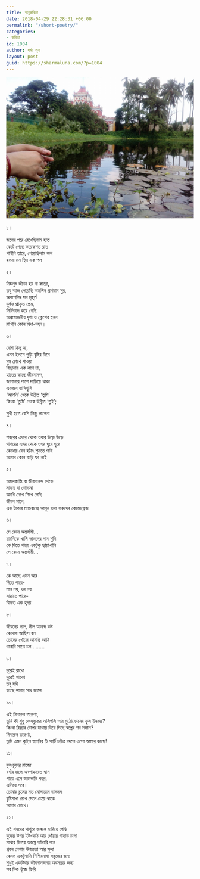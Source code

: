 ```yaml
---
title: অনুকবিতা
date: 2018-04-29 22:28:31 +06:00
permalink: "/short-poetry/"
categories:
- কবিতা
id: 1004
author: শর্মা লুনা
layout: post
guid: https://sharmaluna.com/?p=1004
---
```


[![Poetry of Sharma Luna](/assets/images/wp-content/uploads/2018/04/30960908_1940685685942088_2604312005619419936_o.jpg)](/assets/images/wp-content/uploads/2018/04/30960908_1940685685942088_2604312005619419936_o.jpg)

১।

জলের পরে রেখেছিলাম হাত  
কেটে গেছে কয়েকশত রাত  
পাইনি তারে, পেয়েছিলাম জল  
হলনা মন স্থির এক পল

২।

নিষ্কলুষ জীবন হয় না কারো,  
তবু আজ পেয়েছি অমলিন প্রাণবান সুর,  
অপাপবিদ্ধ সব মুহূর্ত  
দূর্লভ প্রাকৃত প্রেম,  
নির্বিবাদে করে গেছি<span class="text_exposed_show">  
অপ্রয়োজনীয় ঘৃণা ও ক্লেশের হনন  
রাখিনি কোন দ্বিধা-দহন।</span>

৩।

বেশি কিছু না,  
এমন ইলশে গুড়ি বৃষ্টির দিনে  
ঘুম চোখে পাওয়া  
বিছানায় এক কাপ চা,  
হাতের কাছে জীবনানন্দ,  
জানালার পাশে দাড়িয়ে থাকা  
একজন হাসিখুশি  
‘আপনি’ থেকে উন্নীত ‘তুমি’  
কিংবা ‘তুমি’ থেকে উন্নীত ‘তুই’;

সুখী হতে বেশি কিছু লাগেনা

৪।

শহরের এধার থেকে ওধার উড়ে উড়ে  
পাথরের এঘর থেকে ওঘর ঘুরে ঘুরে  
কোথায় যেন হঠাৎ শুনতে পাই  
আমার কোন বাড়ি ঘর নাই

৫।

অমলকান্তি বা জীবনানন্দ থেকে  
লাবণ্য বা শোভনা  
অবধি দেখে শিখে গেছি  
জীবন মানে,  
এক টাকার ম্যাচবাক্সে আগুন ভরা বারুদের কেমোফ্লেজ

৬।

সে কোন অন্তর্যামী…  
চারদিকে খালি ভাঙ্গনের গান শুনি  
কে দিতে পারে একটুকু ছায়াখানি  
সে কোন অন্তর্যামী…

৭।

কে আছে এমন আর  
দিতে পারে-  
মান নয়, ধন নয়  
সারাতে পারে-  
বিক্ষত এক হৃদয়

৮।

জীবনের লাল, নীল আনন্দ কষ্ট  
কোথায় আছিস বল  
তোদের খোঁজে আসছি আমি  
থাকবি সাথে চল………

৯।

দূরেই রাখো  
দূরেই থাকো  
তবু যদি  
কাছে পাবার সাধ জাগে

১০।

এই নিদারুন তারুণ্য,  
তুমি কী শুধু ফেসবুকের অলিগলি আর মুঠোফোনের ফুল ইনবক্স?  
কিংবা রিক্সার টোপর মাথায় দিয়ে মিছে স্বপ্নের শব সন্ধান?  
নিদারুন তারুণ্য,  
তুমি এমন কুইন অ্যানির টি পার্টি চরিত্র বদলে এসো আমার কাছে!

১১।

কৃষ্ণচূড়ার রাজ্যে  
বর্ষার জলে অবগাহনরত ঘাস  
পায়ে এসে জড়াজড়ি করে,  
এলিয়ে পরে।  
তোমার চুলের মত মোলায়েম ঘাসদল  
বৃষ্টিমাখা চোখ মেলে চেয়ে থাকে  
আমার চোখে।

১২।

এই শহরের পাথুরে জঙ্গলে হারিয়ে গেছি  
বুকের উপর ইট-কাঠ আর ধোঁয়ার পাহাড় চাপা  
মাথার ভিতর অজস্র আঁধারি গান  
প্রবল নেশার উন্মত্ততা আর ক্ষুধা  
কেবল একটুখানি শিশিরমাখা সবুজের জন্য  
শুধুই একটিবার জীবনানন্দময় অবসরের জন্য  
সব দিক খুঁজে ফিরি
